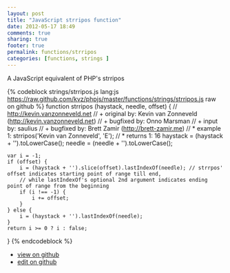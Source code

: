 ```yaml
---
layout: post
title: "JavaScript strripos function"
date: 2012-05-17 18:49
comments: true
sharing: true
footer: true
permalink: functions/strripos
categories: [functions, strings ]
---
```

A JavaScript equivalent of PHP's strripos
<!-- more -->
{% codeblock strings/strripos.js lang:js https://raw.github.com/kvz/phpjs/master/functions/strings/strripos.js raw on github %}
function strripos (haystack, needle, offset) {
    // http://kevin.vanzonneveld.net
    // +   original by: Kevin van Zonneveld (http://kevin.vanzonneveld.net)
    // +   bugfixed by: Onno Marsman
    // +   input by: saulius
    // +   bugfixed by: Brett Zamir (http://brett-zamir.me)
    // *     example 1: strripos('Kevin van Zonneveld', 'E');
    // *     returns 1: 16
    haystack = (haystack + '').toLowerCase();
    needle = (needle + '').toLowerCase();

    var i = -1;
    if (offset) {
        i = (haystack + '').slice(offset).lastIndexOf(needle); // strrpos' offset indicates starting point of range till end,
        // while lastIndexOf's optional 2nd argument indicates ending point of range from the beginning
        if (i !== -1) {
            i += offset;
        }
    } else {
        i = (haystack + '').lastIndexOf(needle);
    }
    return i >= 0 ? i : false;
}
{% endcodeblock %}
<ul>
 <li><a href="https://github.com/kvz/phpjs/blob/master/functions/strings/strripos.js">view on github</a></li>
 <li><a href="https://github.com/kvz/phpjs/edit/master/functions/strings/strripos.js">edit on github</a></li>
</ul>
